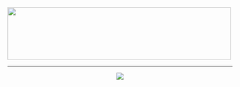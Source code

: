 

<img src="https://github.com/nu11secur1ty/nu11secur1ty/blob/master/logo/logo300.png" width="500" height="119"/>

---------------------------------------------------------------------------------------------------------------

<p align="center">
  <img src="https://github-readme-stats.vercel.app/api?username=nu11secur1ty&theme=dark" />
</p>

